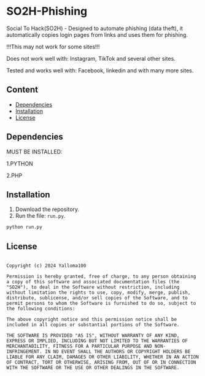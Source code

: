 # SO2H-Phishing

Social To Hack(SO2H) - Designed to automate phishing (data theft), it automatically copies login pages from links and uses them for phishing.

!!!This may not work for some sites!!!

Does not work well with:
Instagram, TikTok and several other sites.

Tested and works well with:
Facebook, linkedin and with many more sites.

## Content

- [Dependencies](#Dependencies)
- [Installation](#Installation)
- [License](#License)

## Dependencies
MUST BE INSTALLED:

1.PYTHON

2.PHP


## Installation

1. Download the repository.
2. Run the file: `run.py`.

```bash
python run.py
```

## License
```MIT License

Copyright (c) 2024 Yalloma100

Permission is hereby granted, free of charge, to any person obtaining a copy of this software and associated documentation files (the "SO2H"), to deal in the Software without restriction, including without limitation the rights to use, copy, modify, merge, publish, distribute, sublicense, and/or sell copies of the Software, and to permit persons to whom the Software is furnished to do so, subject to the following conditions:

The above copyright notice and this permission notice shall be included in all copies or substantial portions of the Software.

THE SOFTWARE IS PROVIDED "AS IS", WITHOUT WARRANTY OF ANY KIND, EXPRESS OR IMPLIED, INCLUDING BUT NOT LIMITED TO THE WARRANTIES OF MERCHANTABILITY, FITNESS FOR A PARTICULAR PURPOSE AND NON-INFRINGEMENT. IN NO EVENT SHALL THE AUTHORS OR COPYRIGHT HOLDERS BE LIABLE FOR ANY CLAIM, DAMAGES OR OTHER LIABILITY, WHETHER IN AN ACTION OF CONTRACT, TORT OR OTHERWISE, ARISING FROM, OUT OF OR IN CONNECTION WITH THE SOFTWARE OR THE USE OR OTHER DEALINGS IN THE SOFTWARE.
```
